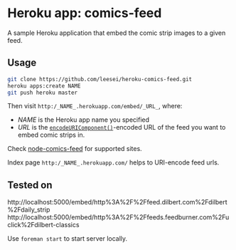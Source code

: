 Heroku app: comics-feed
==================

A sample Heroku application that embed the comic strip images to a given feed.

## Usage

```bash
git clone https://github.com/leesei/heroku-comics-feed.git
heroku apps:create NAME
git push heroku master
```

Then visit `http:/_NAME_.herokuapp.com/embed/_URL_`, where:

- _NAME_ is the Heroku app name you specified  
- _URL_ is the [`encodeURIComponent()`](https://developer.mozilla.org/en-US/docs/Web/JavaScript/Reference/Global_Objects/encodeURIComponent)-encoded URL of the feed you want to embed comic strips in.

Check [node-comics-feed](https://github.com/leesei/node-comics-feed) for supported sites.

Index page `http:/_NAME_.herokuapp.com/` helps to URI-encode feed urls.

## Tested on

http://localhost:5000/embed/http%3A%2F%2Ffeed.dilbert.com%2Fdilbert%2Fdaily_strip  
http://localhost:5000/embed/http%3A%2F%2Ffeeds.feedburner.com%2Fuclick%2Fdilbert-classics

Use `foreman start` to start server locally.
